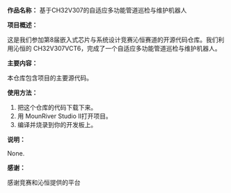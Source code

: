 **作品名称：** 基于CH32V307的自适应多功能管道巡检与维护机器人

**项目概述：**

这是我们参加第8届嵌入式芯片与系统设计竞赛沁恒赛道的开源代码仓库。我们利用沁恒的 CH32V307VCT6，完成了一个自适应多功能管道巡检与维护机器人。

**主要内容：**

本仓库包含项目的主要源代码。

**使用方法：**

1.  把这个仓库的代码下载下来。
2.  用 MounRiver Studio II打开项目。
3.  编译并烧录到你的开发板上。

**说明：**

None.

**感谢：**

感谢竞赛和沁恒提供的平台
